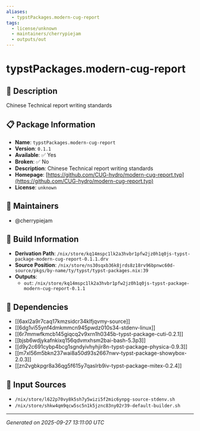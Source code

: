 ```yaml
---
aliases:
  - typstPackages.modern-cug-report
tags:
  - license/unknown
  - maintainers/cherrypiejam
  - outputs/out
---
```


# typstPackages.modern-cug-report

## 📝 Description

Chinese Technical report writing standards

## 📋 Package Information

- **Name**: `typstPackages.modern-cug-report`
- **Version**: `0.1.1`
- **Available**: ✅ Yes
- **Broken**: ✅ No
- **Description**: Chinese Technical report writing standards
- **Homepage**: [https://github.com/CUG-hydro/modern-cug-report.typ](https://github.com/CUG-hydro/modern-cug-report.typ)
- **License**: `unknown`
## 👥 Maintainers

- @cherrypiejam


## 🔧 Build Information

- **Derivation Path**: `/nix/store/kq14mspc1lk2a3hvbr1pfw2jz0h1q0js-typst-package-modern-cug-report-0.1.1.drv`
- **Source Position**: `/nix/store/ns30sqxb36k8jrds8z18rv96bpnwc60d-source/pkgs/by-name/ty/typst/typst-packages.nix:39`
- **Outputs**:
  - `out`:  `/nix/store/kq14mspc1lk2a3hvbr1pfw2jz0h1q0js-typst-package-modern-cug-report-0.1.1`

## 🔗 Dependencies

- [[6axl2a9r7caq17kmzsidcr34klfjqvmy-source]]
- [[6dg1vi55ynf4dmkmmcn945pwdz010s34-stdenv-linux]]
- [[6r7mmwfkmcb145giqcq2v9xrn1h0345b-typst-package-cuti-0.2.1]]
- [[bjsb6wdjykafnkixq156qdvmxhsm2bai-bash-5.3p3]]
- [[d9y2c691cybp4bcg1sgndyivhyhjir8n-typst-package-physica-0.9.3]]
- [[m7xl56m5bkn237wai8a50d93s2667nwv-typst-package-showybox-2.0.3]]
- [[zn2vgbkpgr8a36qg5f615y7qaslrb9iv-typst-package-mitex-0.2.4]]

## 📁 Input Sources

- `/nix/store/l622p70vy8k5sh7y5wizi5f2mic6ynpg-source-stdenv.sh`
- `/nix/store/shkw4qm9qcw5sc5n1k5jznc83ny02r39-default-builder.sh`

---
*Generated on 2025-09-27 13:11:00 UTC*
